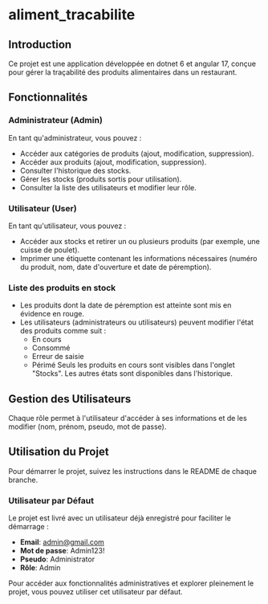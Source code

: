 # aliment_tracabilite

## Introduction
Ce projet est une application développée en dotnet 6 et angular 17, conçue pour gérer la traçabilité des produits alimentaires dans un restaurant.

## Fonctionnalités

### Administrateur (Admin)
En tant qu'administrateur, vous pouvez :
- Accéder aux catégories de produits (ajout, modification, suppression).
- Accéder aux produits (ajout, modification, suppression).
- Consulter l'historique des stocks.
- Gérer les stocks (produits sortis pour utilisation).
- Consulter la liste des utilisateurs et modifier leur rôle.

### Utilisateur (User)
En tant qu'utilisateur, vous pouvez :
- Accéder aux stocks et retirer un ou plusieurs produits (par exemple, une cuisse de poulet).
- Imprimer une étiquette contenant les informations nécessaires (numéro du produit, nom, date d'ouverture et date de péremption).

### Liste des produits en stock
- Les produits dont la date de péremption est atteinte sont mis en évidence en rouge.
- Les utilisateurs (administrateurs ou utilisateurs) peuvent modifier l'état des produits comme suit :
    - En cours
    - Consommé
    - Erreur de saisie
    - Périmé
Seuls les produits en cours sont visibles dans l'onglet "Stocks". Les autres états sont disponibles dans l'historique.

## Gestion des Utilisateurs
Chaque rôle permet à l'utilisateur d'accéder à ses informations et de les modifier (nom, prénom, pseudo, mot de passe).

## Utilisation du Projet
Pour démarrer le projet, suivez les instructions dans le README de chaque branche.

### Utilisateur par Défaut
Le projet est livré avec un utilisateur déjà enregistré pour faciliter le démarrage :
- **Email**: admin@gmail.com
- **Mot de passe**: Admin123!
- **Pseudo**: Administrator
- **Rôle**: Admin

Pour accéder aux fonctionnalités administratives et explorer pleinement le projet, vous pouvez utiliser cet utilisateur par défaut.



